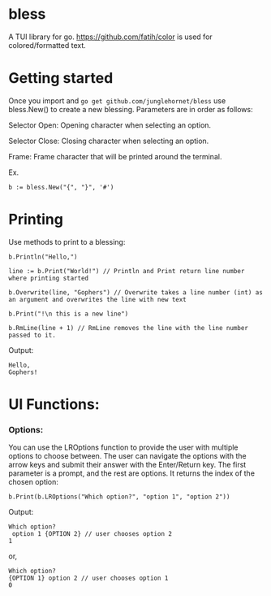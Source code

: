 # bless
A TUI library for go. https://github.com/fatih/color is used for colored/formatted text.

# Getting started
Once you import and `go get github.com/junglehornet/bless` use bless.New() to create a new blessing. Parameters are in order as follows:

Selector Open: Opening character when selecting an option.

Selector Close: Closing character when selecting an option.


Frame: Frame character that will be printed around the terminal.

Ex.
```
b := bless.New("{", "}", '#')
```

# Printing

Use methods to print to a blessing:
```
b.Println("Hello,")

line := b.Print("World!") // Println and Print return line number where printing started

b.Overwrite(line, "Gophers") // Overwrite takes a line number (int) as an argument and overwrites the line with new text

b.Print("!\n this is a new line")

b.RmLine(line + 1) // RmLine removes the line with the line number passed to it.
```
Output:
```
Hello,
Gophers!
```

# UI Functions:

### Options:
You can use the LROptions function to provide the user with multiple options to choose between. The user can navigate the options with the arrow keys and submit their answer with the Enter/Return key. The first parameter is a prompt, and the rest are options. It returns the index of the chosen option:
```
b.Print(b.LROptions("Which option?", "option 1", "option 2"))
```
Output:
```
Which option?
 option 1 {OPTION 2} // user chooses option 2
1
```
or,
```
Which option?
{OPTION 1} option 2 // user chooses option 1
0
```
